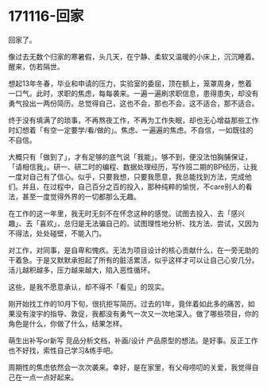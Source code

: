 # 171116-回家

回家了。

像过去无数个归家的寒暑假，头几天，在宁静、柔软又温暖的小床上，沉沉睡着。醒来，仿若隔世。

想起13年冬春，毕业和申请的压力，实验室的委屈，顶在额上，笼罩周身，憋着一口气。此时，求职的焦虑，每每袭来。一遍一遍刷求职信息，患得患失，却没有勇气投出一两份简历。总觉得自己，这也不会，那也不会，这不适合，那不适合。

终于没有填满了的琐事，不再熬夜工作，不再为工作失眠，却也无心增益那些工作时幻想着「有空一定要学/看/做的」。焦虑、一遍遍的焦虑。不自信，一如既往的不自信。

大概只有「做到了」，才有足够的底气说「我能」。够不到，便没法怕胸脯保证，「请相信我」。研一、研二时的编程、数据处理经历，写作班二期的BP经历，让我一度对自己有了信心。似乎，只要我想，只要我愿意，我总能找到方法，完成他们。并且，在过程中，自己百分之百的投入，那种纯粹的愉悦，不care别人的看法，甚至一度觉得外界的一切都那么无趣。

在工作的这一年里，我无时无刻不在怀念这种的感觉。试图去投入、去「感兴趣」、去「喜欢」，总归是无法骗自己的。试图理性地分析、找方法、尝试，又因为不得法，处处碰壁，不能入门。

对工作，对同事，是自卑和愧疚。无法为项目设计的核心贡献什么，在一旁无助的干着急。于是又默默承担起了所有的脏活累活，似乎这样才可以让自己心安几分。活儿越积越多，压力越来越大，陷入恶性循环。

这些，是我不愿意承认，却不得不「看见」的现实。

刚开始找工作的10月下旬，很抗拒写简历。过去的1年，竟伴着如此多的痛苦，如果没有浚宇的指导、敦促，我都没有勇气一次又一次地深入。做了哪些项目，你的角色是什么，你做了什么，结果怎样。

萌生出补写or新写 竞品分析文档，补画/设计 产品原型的想法。是好事。反正工作也不好找，索性自己学习&练手吧。

周期性的焦虑依然会一次次袭来。幸好，是在家里，有父母唠叨的关爱，我觉得自己在一点一点好起来。